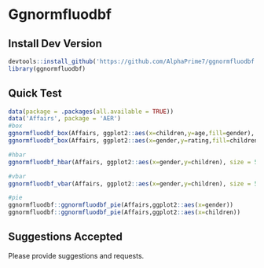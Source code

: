 # Ggnormfluodbf

## Install Dev Version 

``` r
devtools::install_github('https://github.com/AlphaPrime7/ggnormfluodbf')
library(ggnormfluodbf)
```

## Quick Test

``` r
data(package = .packages(all.available = TRUE))
data('Affairs', package = 'AER')
#box
ggnormfluodbf_box(Affairs, ggplot2::aes(x=children,y=age,fill=gender), include_labels = F)
ggnormfluodbf_box(Affairs, ggplot2::aes(x=gender,y=rating,fill=children), include_labels = T)

#hbar
ggnormfluodbf_hbar(Affairs, ggplot2::aes(x=gender,y=children), size = 5)

#vbar
ggnormfluodbf_vbar(Affairs, ggplot2::aes(x=gender,y=children), size = 5)

#pie
ggnormfluodbf::ggnormfluodbf_pie(Affairs,ggplot2::aes(x=gender))
ggnormfluodbf::ggnormfluodbf_pie(Affairs,ggplot2::aes(x=children))
```

## Suggestions Accepted

Please provide suggestions and requests.
